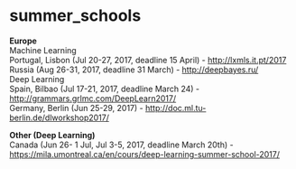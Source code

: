# summer_schools

**Europe**  
Machine Learning  
    Portugal, Lisbon (Jul 20-27, 2017, deadline 15 April) - http://lxmls.it.pt/2017    
    Russia (Aug 26-31, 2017, deadline 31 March) - http://deepbayes.ru/  
Deep Learning  
    Spain, Bilbao (Jul 17-21, 2017, deadline March 24) - http://grammars.grlmc.com/DeepLearn2017/  
    Germany, Berlin (Jun 25-29, 2017) - http://doc.ml.tu-berlin.de/dlworkshop2017/  

**Other (Deep Learning)**  
Canada (Jun 26- 1 Jul, Jul 3-5, 2017, deadline March 20th) - https://mila.umontreal.ca/en/cours/deep-learning-summer-school-2017/ 
